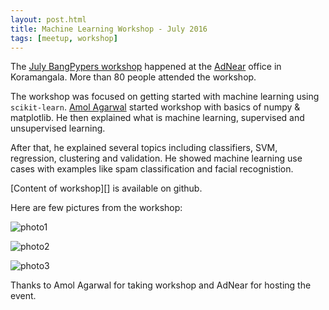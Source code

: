```yaml
---
layout: post.html
title: Machine Learning Workshop - July 2016
tags: [meetup, workshop]
---
```


The [July BangPypers workshop][] happened at the [AdNear][] office in Koramangala. More than 80 people attended the workshop.

The workshop was focused on getting started with machine learning using `scikit-learn`. [Amol Agarwal][] started workshop with basics of numpy & matplotlib. He then explained what is machine learning, supervised and unsupervised learning.

After that, he explained several topics including classifiers, SVM, regression, clustering and validation. He showed machine learning use cases with examples like spam classification and facial recognistion.


[Content of workshop][] is available on github.

Here are few pictures from the workshop:

![photo1][]

![photo2][]

![photo3][]


Thanks to Amol Agarwal for taking workshop and AdNear for hosting the event.


[July BangPypers workshop]: http://www.meetup.com/BangPypers/events/225109017/
[AdNear]: https://near.co/
[Amol Agarwal]: https://github.com/pfrcks/BangPypers-SKLearn
[photo1]: http://photos2.meetupstatic.com/photos/event/3/f/c/9/highres_452176329.jpeg
[photo2]: http://photos3.meetupstatic.com/photos/event/4/0/3/3/highres_452176435.jpeg
[photo3]: http://photos1.meetupstatic.com/photos/event/5/3/5/1/highres_452181329.jpeg
